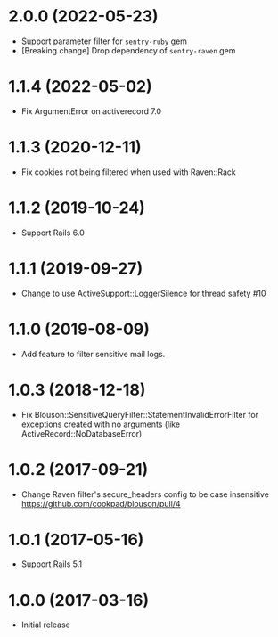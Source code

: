 # 2.0.0 (2022-05-23)
- Support parameter filter for `sentry-ruby` gem
- [Breaking change] Drop dependency of `sentry-raven` gem

# 1.1.4 (2022-05-02)
- Fix ArgumentError on activerecord 7.0

# 1.1.3 (2020-12-11)
- Fix cookies not being filtered when used with Raven::Rack

# 1.1.2 (2019-10-24)
- Support Rails 6.0

# 1.1.1 (2019-09-27)
- Change to use ActiveSupport::LoggerSilence for thread safety #10

# 1.1.0 (2019-08-09)
- Add feature to filter sensitive mail logs.

# 1.0.3 (2018-12-18)
- Fix Blouson::SensitiveQueryFilter::StatementInvalidErrorFilter for exceptions created with no arguments (like ActiveRecord::NoDatabaseError)

# 1.0.2 (2017-09-21)
- Change Raven filter's secure_headers config to be case insensitive https://github.com/cookpad/blouson/pull/4

# 1.0.1 (2017-05-16)
- Support Rails 5.1

# 1.0.0 (2017-03-16)
- Initial release

